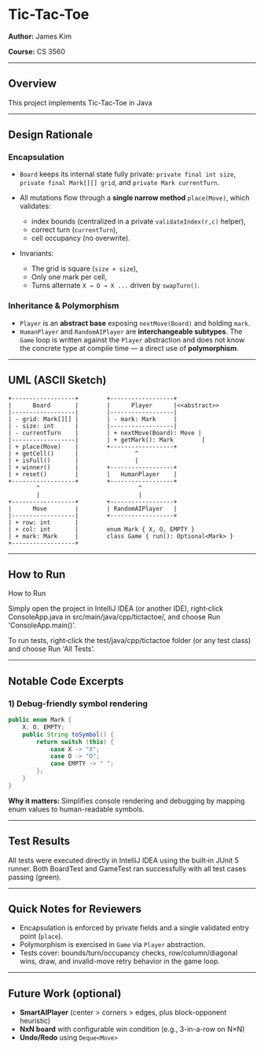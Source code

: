 # Tic-Tac-Toe

**Author:** James Kim

**Course:** CS 3560

---

## Overview

This project implements Tic-Tac-Toe in Java

---

## Design Rationale

### Encapsulation

* `Board` keeps its internal state fully private: `private final int size`, `private final Mark[][] grid`, and `private Mark currentTurn`.
* All mutations flow through a **single narrow method** `place(Move)`, which validates:

  * index bounds (centralized in a private `validateIndex(r,c)` helper),
  * correct turn (`currentTurn`),
  * cell occupancy (no overwrite).
* Invariants:

  * The grid is square (`size × size`),
  * Only one mark per cell,
  * Turns alternate `X → O → X ...` driven by `swapTurn()`.

### Inheritance & Polymorphism

* `Player` is an **abstract base** exposing `nextMove(Board)` and holding `mark`.
* `HumanPlayer` and `RandomAIPlayer` are **interchangeable subtypes**. The `Game` loop is written against the `Player` abstraction and does not know the concrete type at compile time — a direct use of **polymorphism**.

---

## UML (ASCII Sketch)

```
+------------------+        +------------------+
|      Board       |        |      Player      |<<abstract>>
|------------------|        |------------------|
| - grid: Mark[][] |        | - mark: Mark     |
| - size: int      |        |------------------|
| - currentTurn    |        | + nextMove(Board): Move |
|------------------|        | + getMark(): Mark        |
| + place(Move)    |        +------------------+
| + getCell()      |                ^
| + isFull()       |                |
| + winner()       |        +------------------+
| + reset()        |        |   HumanPlayer    |
+------------------+        +------------------+
        ^                            ^
        |                            |
+------------------+        +------------------+
|      Move        |        | RandomAIPlayer   |
|------------------|        +------------------+
| + row: int       |
| + col: int       |        enum Mark { X, O, EMPTY }
| + mark: Mark     |        class Game { run(): Optional<Mark> }
+------------------+
```

---

## How to Run

How to Run

Simply open the project in IntelliJ IDEA (or another IDE), right‑click ConsoleApp.java in src/main/java/cpp/tictactoe/, and choose Run 'ConsoleApp.main()'.

To run tests, right‑click the test/java/cpp/tictactoe folder (or any test class) and choose Run 'All Tests'.

---

## Notable Code Excerpts

### 1) Debug-friendly symbol rendering

```java
public enum Mark {
    X, O, EMPTY;
    public String toSymbol() {
        return switch (this) {
            case X -> "X";
            case O -> "O";
            case EMPTY -> " ";
        };
    }
}
```

**Why it matters:** Simplifies console rendering and debugging by mapping enum values to human-readable symbols.


---
## Test Results

All tests were executed directly in IntelliJ IDEA using the built‑in JUnit 5 runner.
Both BoardTest and GameTest ran successfully with all test cases passing (green).

---

## Quick Notes for Reviewers

* Encapsulation is enforced by private fields and a single validated entry point (`place`).
* Polymorphism is exercised in `Game` via `Player` abstraction.
* Tests cover: bounds/turn/occupancy checks, row/column/diagonal wins, draw, and invalid-move retry behavior in the game loop.

---

## Future Work (optional)

* **SmartAIPlayer** (center > corners > edges, plus block-opponent heuristic)
* **NxN board** with configurable win condition (e.g., 3-in-a-row on N×N)
* **Undo/Redo** using `Deque<Move>`
